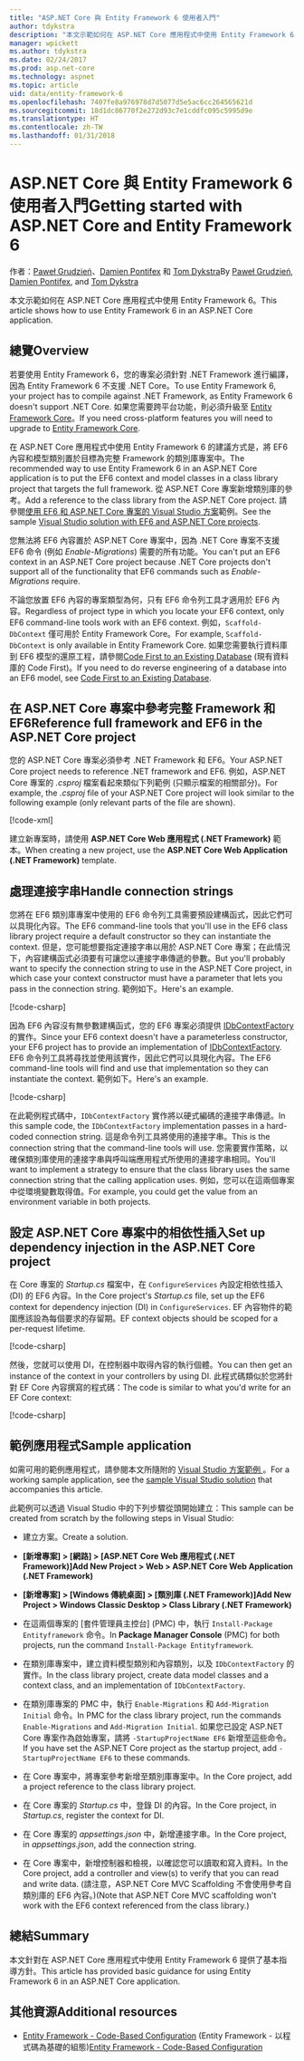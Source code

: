 ```yaml
---
title: "ASP.NET Core 與 Entity Framework 6 使用者入門"
author: tdykstra
description: "本文示範如何在 ASP.NET Core 應用程式中使用 Entity Framework 6。"
manager: wpickett
ms.author: tdykstra
ms.date: 02/24/2017
ms.prod: asp.net-core
ms.technology: aspnet
ms.topic: article
uid: data/entity-framework-6
ms.openlocfilehash: 7407fe8a976978d7d5077d5e5ac6cc264565621d
ms.sourcegitcommit: 18d1dc86770f2e272d93c7e1cddfc095c5995d9e
ms.translationtype: HT
ms.contentlocale: zh-TW
ms.lasthandoff: 01/31/2018
---
```

# <a name="getting-started-with-aspnet-core-and-entity-framework-6"></a><span data-ttu-id="f9607-103">ASP.NET Core 與 Entity Framework 6 使用者入門</span><span class="sxs-lookup"><span data-stu-id="f9607-103">Getting started with ASP.NET Core and Entity Framework 6</span></span>

<span data-ttu-id="f9607-104">作者：[Paweł Grudzień](https://github.com/pgrudzien12)、[Damien Pontifex](https://github.com/DamienPontifex) 和 [Tom Dykstra](https://github.com/tdykstra)</span><span class="sxs-lookup"><span data-stu-id="f9607-104">By [Paweł Grudzień](https://github.com/pgrudzien12), [Damien Pontifex](https://github.com/DamienPontifex), and [Tom Dykstra](https://github.com/tdykstra)</span></span>

<span data-ttu-id="f9607-105">本文示範如何在 ASP.NET Core 應用程式中使用 Entity Framework 6。</span><span class="sxs-lookup"><span data-stu-id="f9607-105">This article shows how to use Entity Framework 6 in an ASP.NET Core application.</span></span>

## <a name="overview"></a><span data-ttu-id="f9607-106">總覽</span><span class="sxs-lookup"><span data-stu-id="f9607-106">Overview</span></span>

<span data-ttu-id="f9607-107">若要使用 Entity Framework 6，您的專案必須針對 .NET Framework 進行編譯，因為 Entity Framework 6 不支援 .NET Core。</span><span class="sxs-lookup"><span data-stu-id="f9607-107">To use Entity Framework 6, your project has to compile against .NET Framework, as Entity Framework 6 doesn't support .NET Core.</span></span> <span data-ttu-id="f9607-108">如果您需要跨平台功能，則必須升級至 [Entity Framework Core](https://docs.microsoft.com/ef/)。</span><span class="sxs-lookup"><span data-stu-id="f9607-108">If you need cross-platform features you will need to upgrade to [Entity Framework Core](https://docs.microsoft.com/ef/).</span></span>

<span data-ttu-id="f9607-109">在 ASP.NET Core 應用程式中使用 Entity Framework 6 的建議方式是，將 EF6 內容和模型類別置於目標為完整 Framework 的類別庫專案中。</span><span class="sxs-lookup"><span data-stu-id="f9607-109">The recommended way to use Entity Framework 6 in an ASP.NET Core application is to put the EF6 context and model classes in a class library project that targets the full framework.</span></span> <span data-ttu-id="f9607-110">從 ASP.NET Core 專案新增類別庫的參考。</span><span class="sxs-lookup"><span data-stu-id="f9607-110">Add a reference to the class library from the ASP.NET Core project.</span></span> <span data-ttu-id="f9607-111">請參閱[使用 EF6 和 ASP.NET Core 專案的 Visual Studio 方案](https://github.com/aspnet/Docs/tree/master/aspnetcore/data/entity-framework-6/sample/)範例。</span><span class="sxs-lookup"><span data-stu-id="f9607-111">See the sample [Visual Studio solution with EF6 and ASP.NET Core projects](https://github.com/aspnet/Docs/tree/master/aspnetcore/data/entity-framework-6/sample/).</span></span>

<span data-ttu-id="f9607-112">您無法將 EF6 內容置於 ASP.NET Core 專案中，因為 .NET Core 專案不支援 EF6 命令 (例如 *Enable-Migrations*) 需要的所有功能。</span><span class="sxs-lookup"><span data-stu-id="f9607-112">You can't put an EF6 context in an ASP.NET Core project because .NET Core projects don't support all of the functionality that EF6 commands such as *Enable-Migrations* require.</span></span>

<span data-ttu-id="f9607-113">不論您放置 EF6 內容的專案類型為何，只有 EF6 命令列工具才適用於 EF6 內容。</span><span class="sxs-lookup"><span data-stu-id="f9607-113">Regardless of project type in which you locate your EF6 context, only EF6 command-line tools work with an EF6 context.</span></span> <span data-ttu-id="f9607-114">例如，`Scaffold-DbContext` 僅可用於 Entity Framework Core。</span><span class="sxs-lookup"><span data-stu-id="f9607-114">For example, `Scaffold-DbContext` is only available in Entity Framework Core.</span></span> <span data-ttu-id="f9607-115">如果您需要執行資料庫到 EF6 模型的還原工程，請參閱[Code First to an Existing Database](https://msdn.microsoft.com/jj200620) (現有資料庫的 Code First)。</span><span class="sxs-lookup"><span data-stu-id="f9607-115">If you need to do reverse engineering of a database into an EF6 model, see [Code First to an Existing Database](https://msdn.microsoft.com/jj200620).</span></span>

## <a name="reference-full-framework-and-ef6-in-the-aspnet-core-project"></a><span data-ttu-id="f9607-116">在 ASP.NET Core 專案中參考完整 Framework 和 EF6</span><span class="sxs-lookup"><span data-stu-id="f9607-116">Reference full framework and EF6 in the ASP.NET Core project</span></span>

<span data-ttu-id="f9607-117">您的 ASP.NET Core 專案必須參考 .NET Framework 和 EF6。</span><span class="sxs-lookup"><span data-stu-id="f9607-117">Your ASP.NET Core project needs to reference .NET framework and EF6.</span></span> <span data-ttu-id="f9607-118">例如，ASP.NET Core 專案的 *.csproj* 檔案看起來類似下列範例 (只顯示檔案的相關部分)。</span><span class="sxs-lookup"><span data-stu-id="f9607-118">For example, the *.csproj* file of your ASP.NET Core project will look similar to the following example (only relevant parts of the file are shown).</span></span>

[!code-xml[](entity-framework-6/sample/MVCCore/MVCCore.csproj?range=3-9&highlight=2)]

<span data-ttu-id="f9607-119">建立新專案時，請使用 **ASP.NET Core Web 應用程式 (.NET Framework)** 範本。</span><span class="sxs-lookup"><span data-stu-id="f9607-119">When creating a new project, use the **ASP.NET Core Web Application (.NET Framework)** template.</span></span>

## <a name="handle-connection-strings"></a><span data-ttu-id="f9607-120">處理連接字串</span><span class="sxs-lookup"><span data-stu-id="f9607-120">Handle connection strings</span></span>

<span data-ttu-id="f9607-121">您將在 EF6 類別庫專案中使用的 EF6 命令列工具需要預設建構函式，因此它們可以具現化內容。</span><span class="sxs-lookup"><span data-stu-id="f9607-121">The EF6 command-line tools that you'll use in the EF6 class library project require a default constructor so they can instantiate the context.</span></span> <span data-ttu-id="f9607-122">但是，您可能想要指定連接字串以用於 ASP.NET Core 專案；在此情況下，內容建構函式必須要有可讓您以連接字串傳遞的參數。</span><span class="sxs-lookup"><span data-stu-id="f9607-122">But you'll probably want to specify the connection string to use in the ASP.NET Core project, in which case your context constructor must have a parameter that lets you pass in the connection string.</span></span> <span data-ttu-id="f9607-123">範例如下。</span><span class="sxs-lookup"><span data-stu-id="f9607-123">Here's an example.</span></span>

[!code-csharp[](entity-framework-6/sample/EF6/SchoolContext.cs?name=snippet_Constructor)]

<span data-ttu-id="f9607-124">因為 EF6 內容沒有無參數建構函式，您的 EF6 專案必須提供 [IDbContextFactory](https://msdn.microsoft.com/library/hh506876) 的實作。</span><span class="sxs-lookup"><span data-stu-id="f9607-124">Since your EF6 context doesn't have a parameterless constructor, your EF6 project has to provide an implementation of [IDbContextFactory](https://msdn.microsoft.com/library/hh506876).</span></span> <span data-ttu-id="f9607-125">EF6 命令列工具將尋找並使用該實作，因此它們可以具現化內容。</span><span class="sxs-lookup"><span data-stu-id="f9607-125">The EF6 command-line tools will find and use that implementation so they can instantiate the context.</span></span> <span data-ttu-id="f9607-126">範例如下。</span><span class="sxs-lookup"><span data-stu-id="f9607-126">Here's an example.</span></span>

[!code-csharp[](entity-framework-6/sample/EF6/SchoolContextFactory.cs?name=snippet_IDbContextFactory)]

<span data-ttu-id="f9607-127">在此範例程式碼中，`IDbContextFactory` 實作將以硬式編碼的連接字串傳遞。</span><span class="sxs-lookup"><span data-stu-id="f9607-127">In this sample code, the `IDbContextFactory` implementation passes in a hard-coded connection string.</span></span> <span data-ttu-id="f9607-128">這是命令列工具將使用的連接字串。</span><span class="sxs-lookup"><span data-stu-id="f9607-128">This is the connection string that the command-line tools will use.</span></span> <span data-ttu-id="f9607-129">您需要實作策略，以確保類別庫使用的連接字串與呼叫端應用程式所使用的連接字串相同。</span><span class="sxs-lookup"><span data-stu-id="f9607-129">You'll want to implement a strategy to ensure that the class library uses the same connection string that the calling application uses.</span></span> <span data-ttu-id="f9607-130">例如，您可以在這兩個專案中從環境變數取得值。</span><span class="sxs-lookup"><span data-stu-id="f9607-130">For example, you could get the value from an environment variable in both projects.</span></span>

## <a name="set-up-dependency-injection-in-the-aspnet-core-project"></a><span data-ttu-id="f9607-131">設定 ASP.NET Core 專案中的相依性插入</span><span class="sxs-lookup"><span data-stu-id="f9607-131">Set up dependency injection in the ASP.NET Core project</span></span>

<span data-ttu-id="f9607-132">在 Core 專案的 *Startup.cs* 檔案中，在 `ConfigureServices` 內設定相依性插入 (DI) 的 EF6 內容。</span><span class="sxs-lookup"><span data-stu-id="f9607-132">In the Core project's *Startup.cs* file, set up the EF6 context for dependency injection (DI) in `ConfigureServices`.</span></span> <span data-ttu-id="f9607-133">EF 內容物件的範圍應該設為每個要求的存留期。</span><span class="sxs-lookup"><span data-stu-id="f9607-133">EF context objects should be scoped for a per-request lifetime.</span></span>

[!code-csharp[](entity-framework-6/sample/MVCCore/Startup.cs?name=snippet_ConfigureServices&highlight=5)]

<span data-ttu-id="f9607-134">然後，您就可以使用 DI，在控制器中取得內容的執行個體。</span><span class="sxs-lookup"><span data-stu-id="f9607-134">You can then get an instance of the context in your controllers by using DI.</span></span> <span data-ttu-id="f9607-135">此程式碼類似於您將針對 EF Core 內容撰寫的程式碼：</span><span class="sxs-lookup"><span data-stu-id="f9607-135">The code is similar to what you'd write for an EF Core context:</span></span>

[!code-csharp[](entity-framework-6/sample/MVCCore/Controllers/StudentsController.cs?name=snippet_ContextInController)]

## <a name="sample-application"></a><span data-ttu-id="f9607-136">範例應用程式</span><span class="sxs-lookup"><span data-stu-id="f9607-136">Sample application</span></span>

<span data-ttu-id="f9607-137">如需可用的範例應用程式，請參閱本文所隨附的 [Visual Studio 方案範例 ](https://github.com/aspnet/Docs/tree/master/aspnetcore/data/entity-framework-6/sample/)。</span><span class="sxs-lookup"><span data-stu-id="f9607-137">For a working sample application, see the [sample Visual Studio solution](https://github.com/aspnet/Docs/tree/master/aspnetcore/data/entity-framework-6/sample/) that accompanies this article.</span></span>

<span data-ttu-id="f9607-138">此範例可以透過 Visual Studio 中的下列步驟從頭開始建立：</span><span class="sxs-lookup"><span data-stu-id="f9607-138">This sample can be created from scratch by the following steps in Visual Studio:</span></span>

* <span data-ttu-id="f9607-139">建立方案。</span><span class="sxs-lookup"><span data-stu-id="f9607-139">Create a solution.</span></span>

* <span data-ttu-id="f9607-140">**[新增專案] > [網路] > [ASP.NET Core Web 應用程式 (.NET Framework)]**</span><span class="sxs-lookup"><span data-stu-id="f9607-140">**Add New Project > Web > ASP.NET Core Web Application (.NET Framework)**</span></span>

* <span data-ttu-id="f9607-141">**[新增專案] > [Windows 傳統桌面] > [類別庫 (.NET Framework)]**</span><span class="sxs-lookup"><span data-stu-id="f9607-141">**Add New Project > Windows Classic Desktop > Class Library (.NET Framework)**</span></span>

* <span data-ttu-id="f9607-142">在這兩個專案的 [套件管理員主控台] (PMC) 中，執行 `Install-Package Entityframework` 命令。</span><span class="sxs-lookup"><span data-stu-id="f9607-142">In **Package Manager Console** (PMC) for both projects, run the command `Install-Package Entityframework`.</span></span>

* <span data-ttu-id="f9607-143">在類別庫專案中，建立資料模型類別和內容類別，以及 `IDbContextFactory` 的實作。</span><span class="sxs-lookup"><span data-stu-id="f9607-143">In the class library project, create data model classes and a context class, and an implementation of `IDbContextFactory`.</span></span>

* <span data-ttu-id="f9607-144">在類別庫專案的 PMC 中，執行 `Enable-Migrations` 和 `Add-Migration Initial` 命令。</span><span class="sxs-lookup"><span data-stu-id="f9607-144">In PMC for the class library project, run the commands `Enable-Migrations` and `Add-Migration Initial`.</span></span> <span data-ttu-id="f9607-145">如果您已設定 ASP.NET Core 專案作為啟始專案，請將 `-StartupProjectName EF6` 新增至這些命令。</span><span class="sxs-lookup"><span data-stu-id="f9607-145">If you have set the ASP.NET Core project as the startup project, add `-StartupProjectName EF6` to these commands.</span></span>

* <span data-ttu-id="f9607-146">在 Core 專案中，將專案參考新增至類別庫專案中。</span><span class="sxs-lookup"><span data-stu-id="f9607-146">In the Core project, add a project reference to the class library project.</span></span>

* <span data-ttu-id="f9607-147">在 Core 專案的 *Startup.cs* 中，登錄 DI 的內容。</span><span class="sxs-lookup"><span data-stu-id="f9607-147">In the Core project, in *Startup.cs*, register the context for DI.</span></span>

* <span data-ttu-id="f9607-148">在 Core 專案的 *appsettings.json* 中，新增連接字串。</span><span class="sxs-lookup"><span data-stu-id="f9607-148">In the Core project, in *appsettings.json*, add the connection string.</span></span>

* <span data-ttu-id="f9607-149">在 Core 專案中，新增控制器和檢視，以確認您可以讀取和寫入資料。</span><span class="sxs-lookup"><span data-stu-id="f9607-149">In the Core project, add a controller and view(s) to verify that you can read and write data.</span></span> <span data-ttu-id="f9607-150">(請注意，ASP.NET Core MVC Scaffolding 不會使用參考自類別庫的 EF6 內容。)</span><span class="sxs-lookup"><span data-stu-id="f9607-150">(Note that ASP.NET Core MVC scaffolding won't work with the EF6 context referenced from the class library.)</span></span>

## <a name="summary"></a><span data-ttu-id="f9607-151">總結</span><span class="sxs-lookup"><span data-stu-id="f9607-151">Summary</span></span>

<span data-ttu-id="f9607-152">本文針對在 ASP.NET Core 應用程式中使用 Entity Framework 6 提供了基本指導方針。</span><span class="sxs-lookup"><span data-stu-id="f9607-152">This article has provided basic guidance for using Entity Framework 6 in an ASP.NET Core application.</span></span>

## <a name="additional-resources"></a><span data-ttu-id="f9607-153">其他資源</span><span class="sxs-lookup"><span data-stu-id="f9607-153">Additional resources</span></span>

* <span data-ttu-id="f9607-154">[Entity Framework - Code-Based Configuration](https://msdn.microsoft.com/data/jj680699.aspx) (Entity Framework - 以程式碼為基礎的組態)</span><span class="sxs-lookup"><span data-stu-id="f9607-154">[Entity Framework - Code-Based Configuration](https://msdn.microsoft.com/data/jj680699.aspx)</span></span>
